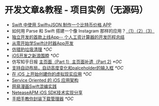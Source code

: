 # 开发文章&教程 - 项目实例（无源码）

- [Swift 中使用 SwiftyJSON 制作一个比特币价格 APP][1]
- 如何用 Parse 和 Swift 搭建一个像 Instagram 那样的应用？[（1）][2][（2）][3][（3）][4]
- [独立开发的首款上线App-- 个人工资计算器的开发历程总结][5]
- [从零开始学Swift计时器App开发][6]
- [仿猎豹垃圾清理][7] _\*OC_
- [iOS开发之新浪围脖][8] _\*OC_
- 仿写知乎日报 [主页面（Part 1）][9][主页面补遗（Part 2)][10] _\*OC_
- [支持自动布局，自动高度变化和palceholder的输入框][11] _\*OC_
- [在 iOS 上开始创建你的虚拟现实应用][12] _\*OC_
- [Service Oriented 的 iOS 应用架构][13]
- [网易漫画Swift混编实践][14]
- [NeteaseAPM iOS SDK技术实现分享][15]
- [手把手教你封装下载管理器][16] _\*OC_


[1]:	http://swiftcafe.io/2015/07/20/swifty-json-bitcoin/
[2]:	http://news.oneapm.com/parse-swift-instagram/
[3]:	http://news.oneapm.com/parse-swift-instagram-2/
[4]:	http://news.oneapm.com/parse-swift-instagram-3/
[5]:	http://www.cocoachina.com/ios/20151013/13721.html
[6]:	http://swiftist.org/topics/96
[7]:	http://blog.csdn.net/hitwhylz/article/details/46126233
[8]:	http://ios.jobbole.com/83308/ "iOS开发之新浪围脖"
[9]:	http://vulgur.me/2016/01/06/imitating-zhihu-daily-part1/ "仿写知乎日报 - 主页面（Part 1）"
[10]:	http://vulgur.me/2016/01/08/imitating-zhihu-daily-part2/ "仿写知乎日报 - 主页面补遗（Part 2)"
[11]:	http://www.jianshu.com/p/2cc5235ee41a "支持自动布局，自动高度变化和palceholder的输入框"
[12]:	https://www.tuccuay.com/2016/03/cardboard-ios-sdk-getting-started/ "在 iOS 上开始创建你的虚拟现实应用"
[13]:	http://tech.glowing.com/cn/service-oriented-ios-architecture/
[14]:	http://mp.weixin.qq.com/s?__biz=MzA3ODg4MDk0Ng==&mid=403474677&idx=1&sn=5163adb2d80aa5b4f0099f79e6d783e1&scene=0#wechat_redirect
[15]:	http://mp.weixin.qq.com/s?__biz=MzA3ODg4MDk0Ng==&mid=2651112215&idx=1&sn=9cc5b5fa630542a6d4b7a5626e35217a#rd
[16]:	http://www.henishuo.com/ios-download-manager-tech/ "手把手教你封装下载管理器"